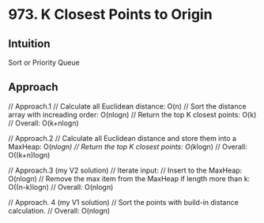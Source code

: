 # 973. K Closest Points to Origin

## Intuition
Sort or Priority Queue

## Approach
// Approach.1
// Calculate all Euclidean distance: O(n)
// Sort the distance array with increading order: O(nlogn)
// Return the top K closest points: O(k)
// Overall: O(k+nlogn)

// Approach.2
// Calculate all Euclidean distance and store them into a MaxHeap: O(n*logn)
// Return the top K closest points: O(k*logn)
// Overall: O((k+n)logn)

// Approach.3 (my V2 solution)
// Iterate input:
//      Insert to the MaxHeap: O(nlogn)
//      Remove the max item from the MaxHeap if length more than k: O((n-k)logn)
// Overall: O(nlogn)

// Approach. 4 (my V1 solution)
// Sort the points with build-in distance calculation.
// Overall: O(nlogn)